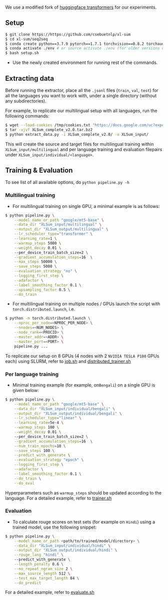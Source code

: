 We use a modified fork of [huggingface transformers](https://github.com/huggingface/transformers) for our experiments.

## Setup

```bash
$ git clone https://https://github.com/csebuetnlp/xl-sum
$ cd xl-sum/seq2seq
$ conda create python==3.7.9 pytorch==1.7.1 torchvision==0.8.2 torchaudio==0.7.2 cudatoolkit=10.2 -c pytorch -p ./env
$ conda activate ./env # or source activate ./env (for older versions of anaconda)
$ bash setup.sh 
```
* Use the newly created environment for running rest of the commands.

## Extracting data

Before running the extractor, place all the `.jsonl` files (`train`, `val`, `test`) for all the languages you want to work with, under a single directory (without any subdirectories). 

For example, to replicate our multilingual setup with all languages, run the following commands:

```bash
$ wget --load-cookies /tmp/cookies.txt "https://docs.google.com/uc?export=download&confirm=$(wget --quiet --save-cookies /tmp/cookies.txt --keep-session-cookies --no-check-certificate 'https://docs.google.com/uc?export=download&id=1fKxf9jAj0KptzlxUsI3jDbp4XLv_piiD' -O- | sed -rn 's/.*confirm=([0-9A-Za-z_]+).*/\1\n/p')&id=1fKxf9jAj0KptzlxUsI3jDbp4XLv_piiD" -O XLSum_complete_v2.0.tar.bz2 && rm -rf /tmp/cookies.txt
$ tar -xjvf XLSum_complete_v2.0.tar.bz2
$ python extract_data.py -i XLSum_complete_v2.0/ -o XLSum_input/
```
This will create the source and target files for multilingual training within `XLSum_input/multilingual` and per language training and evaluation filepairs under `XLSum_input/individual/<language>`.


## Training & Evaluation

To see list of all available options, do `python pipeline.py -h`

### Multilingual training
* For multilingual training on single GPU, a minimal example is as follows:
```bash
$ python pipeline.py \
    --model_name_or_path "google/mt5-base" \
    --data_dir "XLSum_input/multilingual" \
    --output_dir "XLSum_output/multilingual" \
    --lr_scheduler_type="transformer" \
    --learning_rate=1 \
    --warmup_steps 5000 \
    --weight_decay 0.01 \ 
    --per_device_train_batch_size=2 \
    --gradient_accumulation_steps=16  \
    --max_steps 50000 \
    --save_steps 5000 \
    --evaluation_strategy "no" \
    --logging_first_step \
    --adafactor \
    --label_smoothing_factor 0.1 \
    --upsampling_factor 0.5 \
    --do_train
```
* For multilingual training on multiple nodes / GPUs launch the script with `torch.distributed.launch`, i.e.
```bash
$ python -m torch.distributed.launch \
    --nproc_per_node=<NPROC_PER_NODE> \
    --nnodes=<NUM_NODES> \
    --node_rank=<PROCID> \
    --master_addr=<ADDR> \
    --master_port=<PORT> \
    pipeline.py ... 
```
To replicate our setup on 8 GPUs (4 nodes with 2 `NVIDIA TESLA P100` GPUs each) using SLURM, refer to [job.sh](job.sh) and [distributed_trainer.sh](distributed_trainer.sh) 

### Per language training
* Minimal training example (for example, on`Bengali`) on a single GPU is given below:
```bash
$ python pipeline.py \
    --model_name_or_path "google/mt5-base" \
    --data_dir "XLSum_input/individual/bengali" \
    --output_dir "XLSum_output/individual/bengali" \
    --lr_scheduler_type="linear" \
    --learning_rate=5e-4 \
    --warmup_steps 100 \
    --weight_decay 0.01 \ 
    --per_device_train_batch_size=2 \
    --gradient_accumulation_steps=16  \
    --num_train_epochs=10 \
    --save_steps 100 \
    --predict_with_generate \
    --evaluation_strategy "epoch" \
    --logging_first_step \
    --adafactor \
    --label_smoothing_factor 0.1 \
    --do_train \
    --do_eval
```  
Hyperparameters such as `warmup_steps` should be updated according to the language. For a detailed example, refer to [trainer.sh](trainer.sh)

### Evaluation
* To calculate rouge scores on test sets (for example on `Hindi`) using a trained model, use the following snippet:

```bash
$ python pipeline.py \
    --model_name_or_path <path/to/trained/model/directory> \
    --data_dir "XLSum_input/individual/hindi" \
    --output_dir "XLSum_output/individual/hindi" \
    --rouge_lang "hindi" \ 
    --predict_with_generate \
    --length_penalty 0.6 \
    --no_repeat_ngram_size 2 \
    --max_source_length 512 \
    --test_max_target_length 84 \
    --do_predict
```
For a detailed example, refer to [evaluate.sh](evaluate.sh)
